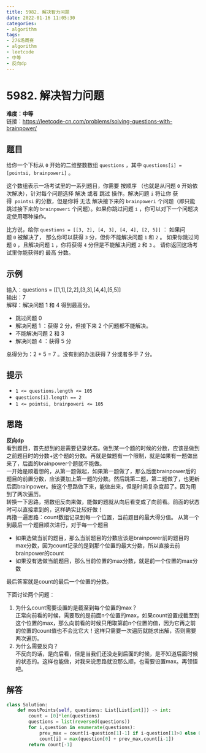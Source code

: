 ```yaml
---
title: 5982. 解决智力问题
date: 2022-01-16 11:05:30
categories: 
- algorithm
tags:
- 276场周赛
- algorithm
- leetcode
- 中等
- 反向dp
---
```

# 5982. 解决智力问题
**难度：中等**  
链接：https://leetcode-cn.com/problems/solving-questions-with-brainpower/
## 题目
给你一个下标从 `0` 开始的二维整数数组 `questions` ，其中 `questions[i] = [pointsi, brainpoweri]` 。

这个数组表示一场考试里的一系列题目，你需要 按顺序 （也就是从问题 `0` 开始依次解决），针对每个问题选择 解决 或者 跳过 操作。解决问题 `i` 将让你 获得  `pointsi` 的分数，但是你将 无法 解决接下来的 `brainpoweri` 个问题（即只能跳过接下来的 `brainpoweri` 个问题）。如果你跳过问题 `i` ，你可以对下一个问题决定使用哪种操作。

比方说，给你 `questions = [[3, 2], [4, 3], [4, 4], [2, 5]]` ：
如果问题 `0` 被解决了， 那么你可以获得 `3` 分，但你不能解决问题 `1` 和 `2` 。
如果你跳过问题 `0` ，且解决问题 `1` ，你将获得 `4` 分但是不能解决问题 `2` 和 `3` 。
请你返回这场考试里你能获得的 最高 分数。

## 示例
输入：questions = [[1,1],[2,2],[3,3],[4,4],[5,5]]  
输出：7  
解释：解决问题 1 和 4 得到最高分。  
- 跳过问题 0
- 解决问题 1 ：获得 2 分，但接下来 2 个问题都不能解决。
- 不能解决问题 2 和 3
- 解决问题 4 ：获得 5 分  

总得分为：2 + 5 = 7 。没有别的办法获得 7 分或者多于 7 分。


## 提示
+ `1 <= questions.length <= 105`
+ `questions[i].length == 2`
+ `1 <= pointsi, brainpoweri <= 105`

## 思路
**反向dp**  
看到题目，首先想到的是需要记录状态。做到某一个题的时候的分数，应该是做到之前题目时的分数+这个题的分数。再就是做题有一个限制，就是如果有一题做出来了，后面的brainpower个题就不能做。  
一开始是顺着想的，从第一题做起，如果第一题做了，那么后面brainpower后的题目的前置分数，应该要加上第一题的分数。然后跳第二题，第二题做了，也更新后面brainpower。按这个思路做下来，能做出来，但是时间复杂度超了。因为用到了两次遍历。  
转换一下思路，把数组反向来做，能做的题就从向后看变成了向前看。前面的状态时可以直接拿到的，这样确实比较好做！  
再撸一遍思路：count数组记录到每一个位置，当前题目的最大得分值。
从第一个到最后一个题目顺次进行，对于每一个题目
+ 如果选做当前的题目，那么当前题目的分数应该是brainpower前的题目的max分数，因为count记录的是到那个位置的最大分数，所以直接去前brainpower的count
+ 如果没有选做当前题目，那么当前位置的max分数，就是前一个位置的max分数

最后答案就是count的最后一个位置的分数。  

下面讨论两个问题：  
1. 为什么count需要设置的是截至到每个位置的max？  
正常向前看的时候，需要取的是前面n个位置的max，如果count设置成截至到这个位置的max，那么向前看的时候只用取第前n个位置的值，因为它再之前的位置的count值也不会比它大！这样只需要一次遍历就能求出解，否则需要两次遍历。  
2. 为什么需要反向？  
不反向的话，是向后看，但是当我们还没走到后面的时候，是不知道后面时候的状态的。这样也能做，对我来说思路就没那么顺，也需要设置max。再领悟吧。

## 解答
``` python
class Solution:
    def mostPoints(self, questions: List[List[int]]) -> int:
        count = [0]*len(questions)
        questions = list(reversed(questions))
        for i,question in enumerate(questions):
            prev_max = count[i-question[1]-1] if i-question[1]>0 else 0
            count[i] = max(question[0] + prev_max,count[i-1])
        return count[-1]
```